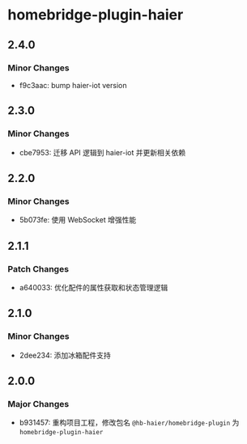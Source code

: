 # homebridge-plugin-haier

## 2.4.0

### Minor Changes

- f9c3aac: bump haier-iot version

## 2.3.0

### Minor Changes

- cbe7953: 迁移 API 逻辑到 haier-iot 并更新相关依赖

## 2.2.0

### Minor Changes

- 5b073fe: 使用 WebSocket 增强性能

## 2.1.1

### Patch Changes

- a640033: 优化配件的属性获取和状态管理逻辑

## 2.1.0

### Minor Changes

- 2dee234: 添加冰箱配件支持

## 2.0.0

### Major Changes

- b931457: 重构项目工程，修改包名 `@hb-haier/homebridge-plugin` 为 `homebridge-plugin-haier`
